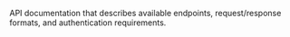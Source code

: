 API documentation that describes available endpoints, request/response formats, and authentication requirements.